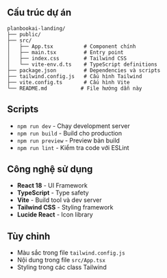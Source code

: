 ## Cấu trúc dự án
```
planbookai-landing/
├── public/
├── src/
│   ├── App.tsx          # Component chính
│   ├── main.tsx         # Entry point
│   ├── index.css        # Tailwind CSS
│   └── vite-env.d.ts    # TypeScript definitions
├── package.json         # Dependencies và scripts
├── tailwind.config.js   # Cấu hình Tailwind
├── vite.config.ts       # Cấu hình Vite
└── README.md           # File hướng dẫn này
```

## Scripts
- `npm run dev` - Chạy development server
- `npm run build` - Build cho production
- `npm run preview` - Preview bản build
- `npm run lint` - Kiểm tra code với ESLint

## Công nghệ sử dụng
- **React 18** - UI Framework
- **TypeScript** - Type safety
- **Vite** - Build tool và dev server
- **Tailwind CSS** - Styling framework
- **Lucide React** - Icon library

## Tùy chỉnh
- Màu sắc trong file `tailwind.config.js`
- Nội dung trong file `src/App.tsx`
- Styling trong các class Tailwind